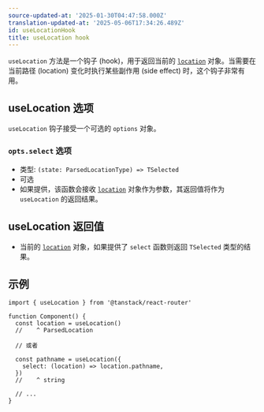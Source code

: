 ```yaml
---
source-updated-at: '2025-01-30T04:47:58.000Z'
translation-updated-at: '2025-05-06T17:34:26.489Z'
id: useLocationHook
title: useLocation hook
---
```


`useLocation` 方法是一个钩子 (hook)，用于返回当前的 [`location`](./ParsedLocationType.md) 对象。当需要在当前路径 (location) 变化时执行某些副作用 (side effect) 时，这个钩子非常有用。

## useLocation 选项

`useLocation` 钩子接受一个可选的 `options` 对象。

### `opts.select` 选项

- 类型: `(state: ParsedLocationType) => TSelected`
- 可选
- 如果提供，该函数会接收 [`location`](./ParsedLocationType.md) 对象作为参数，其返回值将作为 `useLocation` 的返回结果。

## useLocation 返回值

- 当前的 [`location`](./ParsedLocationType.md) 对象，如果提供了 `select` 函数则返回 `TSelected` 类型的结果。

## 示例

```tsx
import { useLocation } from '@tanstack/react-router'

function Component() {
  const location = useLocation()
  //    ^ ParsedLocation

  // 或者

  const pathname = useLocation({
    select: (location) => location.pathname,
  })
  //    ^ string

  // ...
}
```
